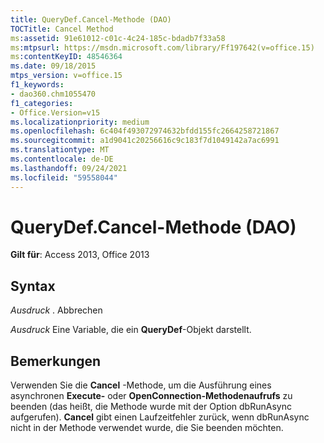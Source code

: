 ```yaml
---
title: QueryDef.Cancel-Methode (DAO)
TOCTitle: Cancel Method
ms:assetid: 91e61012-c01c-4c24-185c-bdadb7f33a58
ms:mtpsurl: https://msdn.microsoft.com/library/Ff197642(v=office.15)
ms:contentKeyID: 48546364
ms.date: 09/18/2015
mtps_version: v=office.15
f1_keywords:
- dao360.chm1055470
f1_categories:
- Office.Version=v15
ms.localizationpriority: medium
ms.openlocfilehash: 6c404f493072974632bfdd155fc2664258721867
ms.sourcegitcommit: a1d9041c20256616c9c183f7d1049142a7ac6991
ms.translationtype: MT
ms.contentlocale: de-DE
ms.lasthandoff: 09/24/2021
ms.locfileid: "59558044"
---
```

# <a name="querydefcancel-method-dao"></a>QueryDef.Cancel-Methode (DAO)


**Gilt für**: Access 2013, Office 2013

## <a name="syntax"></a>Syntax

*Ausdruck* . Abbrechen

*Ausdruck* Eine Variable, die ein **QueryDef**-Objekt darstellt.

## <a name="remarks"></a>Bemerkungen

Verwenden Sie die **Cancel** -Methode, um die Ausführung eines asynchronen **Execute-** oder **OpenConnection-Methodenaufrufs** zu beenden (das heißt, die Methode wurde mit der Option dbRunAsync aufgerufen). **Cancel** gibt einen Laufzeitfehler zurück, wenn dbRunAsync nicht in der Methode verwendet wurde, die Sie beenden möchten.

